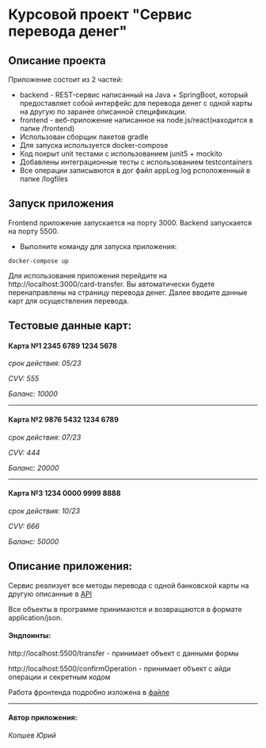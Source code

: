 # Курсовой проект "Сервис перевода денег"

## Описание проекта
 
Приложение состоит из 2 частей: 
- backend - REST-сервис написанный на Java + SpringBoot, который предоставляет собой интерфейс для перевода денег с одной карты на другую по заранее описанной спецификации. 
- frontend - веб-приложение написанное на node.js/react(находится в папке /frontend)
- Использован сборщик пакетов gradle
- Для запуска используется docker-compose
- Код покрыт unit тестами с использованием junit5 + mockito
- Добавлены интеграционные тесты с использованием testcontainers
- Все операции записывются в дог файл appLog.log рсположенный в папке /logfiles

## Запуск приложения

Frontend приложение запускается на порту 3000. Backend запускается на порту 5500.
* Выполните команду для запуска приложения:

```
docker-compose up
```

Для использования приложения перейдите на http://localhost:3000/card-transfer. Вы автоматически будете перенаправлены на страницу перевода денег.
Далее вводите данные карт для осуществления перевода.

## Тестовые данные карт:

#### Карта №1 2345 6789 1234 5678

_срок действия: 05/23_

_CVV: 555_

_Баланс: 10000_  

***
  #### Карта №2 9876 5432 1234 6789

_срок действия: 07/23_ 

_CVV: 444_

_Баланс: 20000_  

***

  #### Карта №3 1234 0000 9999 8888

_срок действия: 10/23_

_CVV: 666_

_Баланс: 50000_

## Описание приложения:
Сервис реализует все методы перевода с одной банковской карты на другую описанные в [API](MoneyTransferServiceSpecification.yaml) 


Все объекты в программе принимаются и возвращаются в формате application/json.

#### Эндпоинты: 

http://localhost:5500/transfer  - принимает объект с данными формы 

http://localhost:5500/confirmOperation - принимает объект с айди операции и секретным кодом

Работа фронтенда подробно изложена в [файле](frontend/README.md)

---
#### Автор приложения: 

_Копшев Юрий_